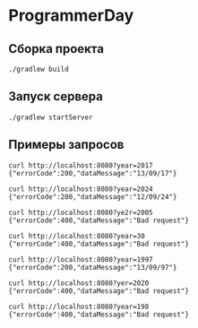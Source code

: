 # ProgrammerDay

## Сборка проекта

```
./gradlew build
```

## Запуск сервера

```
./gradlew startServer
```

## Примеры запросов

```
curl http://localhost:8080?year=2017
{"errorCode":200,"dataMessage":"13/09/17"}
```

```
curl http://localhost:8080?year=2024
{"errorCode":200,"dataMessage":"12/09/24"}
```

```
curl http://localhost:8080?ye2r=2005
{"errorCode":400,"dataMessage":"Bad request"}
```

```
curl http://localhost:8080?year=30
{"errorCode":400,"dataMessage":"Bad request"}
```

```
curl http://localhost:8080?year=1997
{"errorCode":200,"dataMessage":"13/09/97"}
```

```
curl http://localhost:8080?yer=2020
{"errorCode":400,"dataMessage":"Bad request"}
```

```
curl http://localhost:8080?year=198
{"errorCode":400,"dataMessage":"Bad request"}
```
